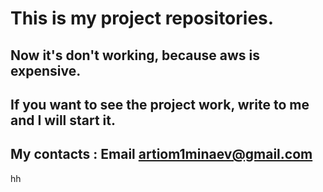# This is my project repositories.
## Now it's don't working, because aws is expensive. 
## If you want to see the project work, write to me and I will start it.
## My contacts : Email artiom1minaev@gmail.com
hh
